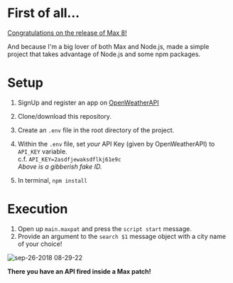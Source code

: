 # First of all...
[Congratulations on the release of Max 8!](https://cycling74.com/products/max-features)

And because I'm a big lover of both Max and Node.js, made a simple project that takes advantage of Node.js and some npm packages.

# Setup

1. SignUp and register an app on [OpenWeatherAPI](https://openweathermap.org/)

1. Clone/download this repository.
1. Create an `.env` file in the root directory of the project.
1. Within the `.env` file, set *your* API Key (given by OpenWeatherAPI) to `API_KEY` variable.  
c.f. `API_KEY=2asdfjewaksdflkj61e9c`  
*Above is a gibberish fake ID.*
1. In terminal, `npm install`

# Execution
1. Open up `main.maxpat` and press the `script start` message.
1. Provide an argument to the `search $1` message object with a city name of your choice! 

![sep-26-2018 08-29-22](https://user-images.githubusercontent.com/14039540/46048829-692a3980-c166-11e8-8c5d-3eb0968797c3.gif)

**There you have an API fired inside a Max patch!**
